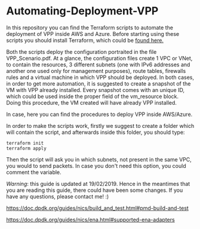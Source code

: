 # Automating-Deployment-VPP

In this repository you can find the Terraform scripts to automate the deployment of VPP inside AWS and Azure. 
Before starting using these scripts you should install Terraform, which could be [found here.](https://www.terraform.io/downloads.html)


Both the scripts deploy the configuration portraited in the file VPP_Scenario.pdf. At a glance, the configuration files create 1 VPC or VNet, to contain the resources, 3 different subnets (one with IPv6 addresses and another one used only for management purposes), route tables, firewalls rules and a virtual machine in which VPP should be deployed. In both cases, in order to get more automation, it is suggested to create a snapshot of the VM with VPP already installed. Every snapshot comes with an unique ID, which could be used inside the proper field of the vm_resource block. Doing this procedure, the VM created will have already VPP installed.   

In case, here you can find the procedures to deploy VPP inside AWS/Azure.

In order to make the scripts work, firstly we suggest to create a folder which will contain the script, and afterwards inside this folder, you should type:

```
terraform init
terraform apply
```

Then the script will ask you in which subnets, not present in the same VPC, you would to send packets. In case you don't need this option, you could comment the variable.


*Warning*: this guide is updated at 19/02/2019. Hence in the meantimes that you are reading this guide, there could have been some changes. If you have any questions, please contact me! :) 

https://doc.dpdk.org/guides/nics/build_and_test.html#pmd-build-and-test

https://doc.dpdk.org/guides/nics/ena.html#supported-ena-adapters
